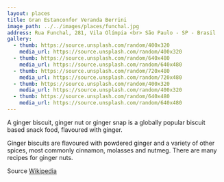 ```yaml
---
layout: places
title: Gran Estanconfor Veranda Berrini
image_path: ../../images/places/funchal.jpg
address: Rua Funchal, 281, Vila Olímpia <br> São Paulo - SP - Brasil
gallery:
  - thumb: https://source.unsplash.com/random/400x320
    media_url: https://source.unsplash.com/random/400x320
  - thumb: https://source.unsplash.com/random/640x480
    media_url: https://source.unsplash.com/random/640x480
  - thumb: https://source.unsplash.com/random/720x480
    media_url: https://source.unsplash.com/random/720x480
  - thumb: https://source.unsplash.com/random/400x320
    media_url: https://source.unsplash.com/random/400x320
  - thumb: https://source.unsplash.com/random/640x480
    media_url: https://source.unsplash.com/random/640x480
---
```


A ginger biscuit, ginger nut or ginger snap is a globally popular biscuit based snack food, flavoured with ginger.

Ginger biscuits are flavoured with powdered ginger and a variety of other spices, most commonly cinnamon, molasses and nutmeg. There are many recipes for ginger nuts.

Source [Wikipedia](https://en.wikipedia.org/wiki/Ginger_nut)
